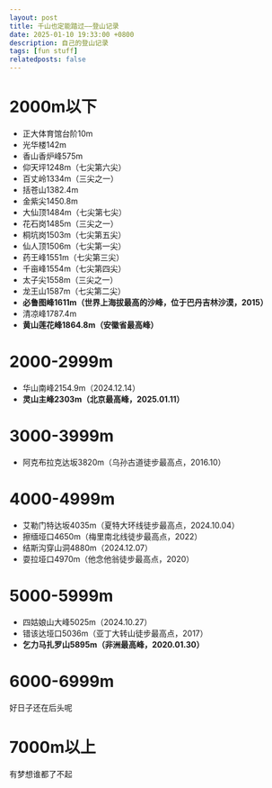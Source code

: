 ```yaml
---
layout: post
title: 千山也定能踏过——登山记录
date: 2025-01-10 19:33:00 +0800
description: 自己的登山记录
tags: [fun stuff]
relatedposts: false
---
```


# 2000m以下
- 正大体育馆台阶10m
- 光华楼142m
- 香山香炉峰575m
- 仰天坪1248m（七尖第六尖）
- 百丈岭1334m（三尖之一）
- 括苍山1382.4m
- 金紫尖1450.8m
- 大仙顶1484m（七尖第七尖）
- 花石岗1485m（三尖之一）
- 桐坑岗1503m（七尖第五尖）
- 仙人顶1506m（七尖第一尖）
- 药王峰1551m（七尖第三尖）
- 千亩峰1554m（七尖第四尖）
- 太子尖1558m（三尖之一）
- 龙王山1587m（七尖第二尖）
- **必鲁图峰1611m（世界上海拔最高的沙峰，位于巴丹吉林沙漠，2015）**
- 清凉峰1787.4m
- **黄山莲花峰1864.8m（安徽省最高峰）**

# 2000-2999m
- 华山南峰2154.9m（2024.12.14）
- **灵山主峰2303m（北京最高峰，2025.01.11）**

# 3000-3999m
- 阿克布拉克达坂3820m（乌孙古道徒步最高点，2016.10）

# 4000-4999m
- 艾勒门特达坂4035m（夏特大环线徒步最高点，2024.10.04）
- 擦缅垭口4650m（梅里南北线徒步最高点，2022）
- 结斯沟穿山洞4880m（2024.12.07）
- 耍拉垭口4970m（他念他翁徒步最高点，2020）

# 5000-5999m
- 四姑娘山大峰5025m（2024.10.27）
- 错该达垭口5036m（亚丁大转山徒步最高点，2017）
- **乞力马扎罗山5895m（非洲最高峰，2020.01.30）**

# 6000-6999m
好日子还在后头呢

# 7000m以上
有梦想谁都了不起


